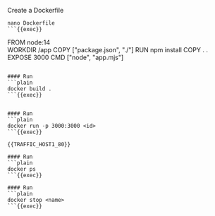 Create a Dockerfile
```plain
nano Dockerfile
```{{exec}}

```
FROM node:14 \
WORKDIR /app
COPY ["package.json", "./"]
RUN npm install
COPY . .
EXPOSE 3000
CMD ["node", "app.mjs"]
```

#### Run
```plain
docker build .
```{{exec}}


#### Run
```plain
docker run -p 3000:3000 <id>
```{{exec}}

{{TRAFFIC_HOST1_80}}

#### Run
```plain
docker ps
```{{exec}}

#### Run
```plain
docker stop <name>
```{{exec}}





